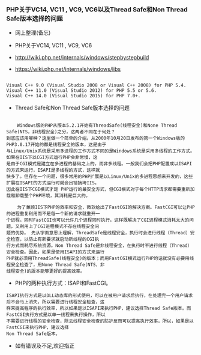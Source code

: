 ### PHP关于VC14, VC11 , VC9, VC6以及Thread Safe和Non Thread Safe版本选择的问题
- 网上整理(备忘)

- PHP关于VC14, VC11 , VC9, VC6
- http://wiki.php.net/internals/windows/stepbystepbuild
- https://wiki.php.net/internals/windows/libs
```

Visual C++ 9.0 (Visual Studio 2008 or Visual C++ 2008) for PHP 5.4.
Visual C++ 11.0 (Visual Studio 2012) for PHP 5.5 or 5.6.
Visual C++ 14.0 (Visual Studio 2015) for PHP 7.0+.

```

- Thread Safe和Non Thread Safe版本选择的问题
```

	Windows版的PHP从版本5.2.1开始有ThreadSafe(线程安全)和None Thread Safe(NTS，非线程安全)之分，这两者不同在于何处？
到底应该用哪种？这里做一个简单的介绍。从2000年10月20日发布的第一个Windows版的PHP3.0.17开始的都是线程安全的版本，这是由于
与Linux/Unix系统是采用多进程的工作方式不同的是Windows系统是采用多线程的工作方式。如果在IIS下以CGI方式运行PHP会非常慢，这
是由于CGI模式是建立在多进程的基础之上的，而非多线程。一般我们会把PHP配置成以ISAPI的方式来运行，ISAPI是多线程的方式，这样就
快多了。但存在一个问题，很多常用的PHP扩展是以Linux/Unix的多进程思想来开发的，这些扩展在ISAPI的方式运行时就会出错搞垮IIS。
因此在IIS下CGI模式才是 PHP运行的最安全方式，但CGI模式对于每个HTTP请求都需要重新加载和卸载整个PHP环境，其消耗是巨大的。

	为了兼顾IIS下PHP的效率和安全，微软给出了FastCGI的解决方案。FastCGI可以让PHP的进程重复利用而不是每一个新的请求就重开一
个进程。同时FastCGI也可以允许几个进程同时执行。这样既解决了CGI进程模式消耗太大的问题，又利用上了CGI进程模式不存在线程安全问
题的优势。 先从字面意思上理解，ThreadSafe是线程安全，执行时会进行线程（Thread）安全检查，以防止有新要求就启动新线程的CGI执
行方式而耗尽系统资源。Non Thread Safe是非线程安全，在执行时不进行线程（Thread）安全检查。因此，如果是使用ISAPI的方式来运行
PHP就必须用ThreadSafe(线程安全)的版本；而用FastCGI模式运行PHP的话就没有必要用线程安全检查了，用None Thread Safe(NTS，非
线程安全)的版本能够更好的提高效率。

```

- PHP的两种执行方式：ISAPI和FastCGI。
```
ISAPI执行方式是以DLL动态库的形式使用，可以在被用户请求后执行，在处理完一个用户请求后不会马上消失，所以需要进行线程安全检查，这
样来提高程序的执行效率，所以如果是以ISAPI来执行PHP，建议选择Thread Safe版本。而FastCGI执行方式是以单一线程来执行操作，所以
不需要进行线程的安全检查，除去线程安全检查的防护反而可以提高执行效率，所以，如果是以FastCGI来执行PHP，建议选择
Non Thread Safe版本。
```

- 如有错误及不足,欢迎指正